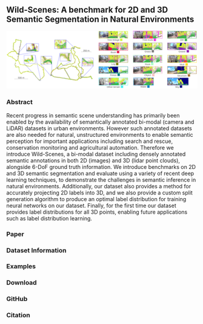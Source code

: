 ## Wild-Scenes: A benchmark for 2D and 3D Semantic Segmentation in Natural Environments

<p float="left">
  <img src="assets/imgs/wildscenes_hero.pdf" width="600px" />   
</p>


### Abstract

Recent progress in semantic scene understanding has primarily been enabled by the availability of semantically annotated bi-modal (camera and LiDAR) datasets in urban environments. However such annotated datasets are also needed for natural, unstructured environments to enable semantic perception for important applications including search and rescue, conservation monitoring and agricultural automation. Therefore we introduce Wild-Scenes, a bi-modal dataset including densely annotated semantic annotations in both 2D (images) and 3D (lidar point clouds), alongside 6-DoF ground truth information. We introduce benchmarks on 2D and 3D semantic segmentation and evaluate using a variety of recent deep learning techniques, to demonstrate the challenges in semantic inference in natural environments. Additionally, our dataset also provides a method for accurately projecting 2D labels into 3D, and we also provide a custom split generation algorithm to produce an optimal label distribution for training neural networks on our dataset. Finally, for the first time our dataset provides label distributions for all 3D points, enabling future applications such as label distribution learning.

### Paper

### Dataset Information

### Examples

### Download

### GitHub

### Citation